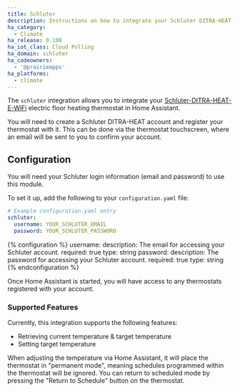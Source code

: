 ```yaml
---
title: Schluter
description: Instructions on how to integrate your Schluter DITRA-HEAT-E-WiFi thermostat into Home Assistant.
ha_category:
  - Climate
ha_release: 0.108
ha_iot_class: Cloud Polling
ha_domain: schluter
ha_codeowners:
  - '@prairieapps'
ha_platforms:
  - climate
---
```


The `schluter` integration allows you to integrate your [Schluter-DITRA-HEAT-E-WiFi](https://www.schluter.com/schluter-us/en_US/ditra-heat-wifi) electric floor heating thermostat in Home Assistant.

<div class='note'>
You will need to create a Schluter DITRA-HEAT account and register your thermostat with it. This can be done via the thermostat touchscreen, where an email will be sent to you to confirm your account.
</div>

## Configuration

You will need your Schluter login information (email and password) to use this module.

To set it up, add the following to your `configuration.yaml` file:

```yaml
# Example configuration.yaml entry
schluter:
  username: YOUR_SCHLUTER_EMAIL
  password: YOUR_SCHLUTER_PASSWORD
```

{% configuration %}
username:
  description: The email for accessing your Schluter account.
  required: true
  type: string
password:
  description: The password for accessing your Schluter account.
  required: true
  type: string
{% endconfiguration %}

Once Home Assistant is started, you will have access to any thermostats registered with your account.

### Supported Features

Currently, this integration supports the following features:

- Retrieving current temperature & target temperature
- Setting target temperature

When adjusting the temperature via Home Assistant, it will place the thermostat in "permanent mode", meaning schedules programmed within the thermostat will be ignored. You can return to scheduled mode by pressing the "Return to Schedule" button on the thermostat.
